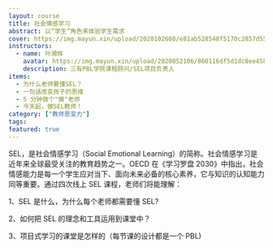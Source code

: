 ```yaml
---
layout: course
title: 社会情感学习
abstract: 以“学生”角色来体验学生需求
cover: https://img.mayun.xin/upload/2020102608/e81ab528548f5170c2857d5589d2b44f.jpg
instructors:
  - name: 叶湘辉
    avatar: https://img.mayun.xin/upload/2020052106/860116df5d1dc8ee458939664eb2c144.png
    description: 三有PBL学院课程顾问/SEL项目负责人
items: 
  - 为什么老师要懂SEL？
  - 一句话改变孩子的思维
  - 5 分钟做个"懒"老师
  - 今天起，做SEL教师！
category: ["教师思变力"]
tags:
featured: true
---
```


SEL，是社会情感学习（Social Emotional Learning）的简称。社会情感学习是近年来全球最受关注的教育趋势之一。OECD 在《学习罗盘 2030》中指出，社会情感能力是每一个学生应对当下、面向未来必备的核心素养，它与知识的认知能力同等重要。通过四次线上 SEL 课程，老师们将能理解：

1、SEL 是什么，为什么每个老师都需要懂 SEL?

2、如何把 SEL 的理念和工具运用到课堂中？

3、项目式学习的课堂是怎样的（每节课的设计都是一个 PBL)